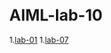 # AIML-lab-10
1.[lab-01](https://github.com/Sanathcharan/AIML-lab-10/blob/main/LAB_01_AIML.ipynb)
1.[lab-07](https://github.com/Sanathcharan/AIML-lab-10/blob/main/lab-07.ipynb)
